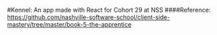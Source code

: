 #Kennel: An app made with React for Cohort 29 at NSS
####Reference: https://github.com/nashville-software-school/client-side-mastery/tree/master/book-5-the-apprentice
